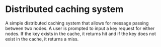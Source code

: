 # Distributed caching system
A simple distributed caching system that allows for message passing between two nodes.
A user is prompted to input a key request for either nodes. If the key exists in the cache, it returns hit and if the key does not exist in the cache, it returns a miss.
